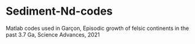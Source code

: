 # Sediment-Nd-codes
Matlab codes used in Garçon, Episodic growth of felsic continents in the past 3.7 Ga, Science Advances, 2021
